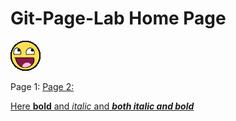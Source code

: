 # Git-Page-Lab Home Page

![awesome.gif](assets/awesome.gif)

Page 1: <a href="https://battistary.github.io/Git-Page-Lab/page1.md">
Page 2: <a href="https://battistary.github.io/Git-Page-Lab/page2.md">

Here **bold** and *italic* and ***both italic and bold***
